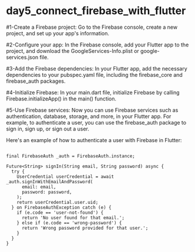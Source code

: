 # day5_connect_firebase_with_flutter




#1-Create a Firebase project: Go to the Firebase console, create a new project, and set up your app's information.

#2-Configure your app: In the Firebase console, add your Flutter app to the project, and download the GoogleServices-Info.plist or google-services.json file.

#3-Add the Firebase dependencies: In your Flutter app, add the necessary dependencies to your pubspec.yaml file, including the firebase_core and firebase_auth packages.

#4-Initialize Firebase: In your main.dart file, initialize Firebase by calling Firebase.initializeApp() in the main() function.

#5-Use Firebase services: Now you can use Firebase services such as authentication, database, storage, and more, in your Flutter app. For example, to authenticate a user, you can use the firebase_auth package to sign in, sign up, or sign out a user.


Here's an example of how to authenticate a user with Firebase in Flutter:


```import 'package:firebase_auth/firebase_auth.dart';

final FirebaseAuth _auth = FirebaseAuth.instance;

Future<String> signIn(String email, String password) async {
  try {
    UserCredential userCredential = await _auth.signInWithEmailAndPassword(
      email: email,
      password: password,
    );
    return userCredential.user.uid;
  } on FirebaseAuthException catch (e) {
    if (e.code == 'user-not-found') {
      return 'No user found for that email.';
    } else if (e.code == 'wrong-password') {
      return 'Wrong password provided for that user.';
    }
  }
}
```
